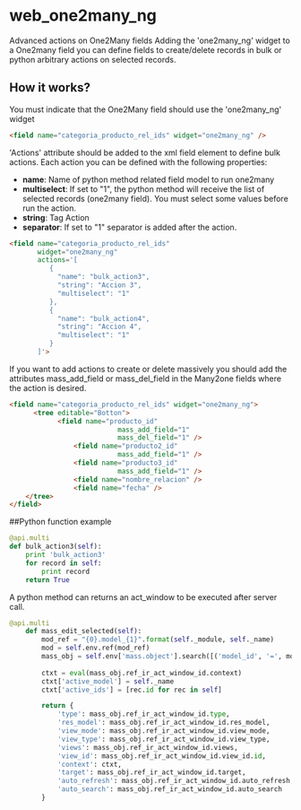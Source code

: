 # web_one2many_ng
Advanced actions on One2Many fields 
Adding the 'one2many_ng' widget to a One2many field you can define fields to create/delete records in bulk or python arbitrary actions on selected records.

## How it works?
You must indicate that the One2Many field should use the 'one2many_ng' widget
```html
<field name="categoria_producto_rel_ids" widget="one2many_ng" />
```
'Actions' attribute should be added to the xml field element to define bulk actions. Each action you can be defined with the following properties:
- **name**: Name of python method related field model to run one2many
- **multiselect**: If set to "1", the python method will receive the list of selected records (one2many field). You must select some values before run the action.
- **string**: Tag Action
- **separator**: If set to "1" separator is added after the action.

```html
<field name="categoria_producto_rel_ids" 
       widget="one2many_ng"
       actions='[
          {	
            "name": "bulk_action3", 
            "string": "Accion 3",
            "multiselect": "1"
          },
          {
            "name": "bulk_action4", 
            "string": "Accion 4",
            "multiselect": "1"
          }
       ]'>
```

If you want to add actions to create or delete massively you should add the attributes mass_add_field or mass_del_field in the Many2one fields where the action is desired.
```html
<field name="categoria_producto_rel_ids" widget="one2many_ng">
	  <tree editable="Botton">
		    <field name="producto_id" 
						   mass_add_field="1"
						   mass_del_field="1" />
				<field name="producto2_id" 
						   mass_add_field="1" />
				<field name="producto3_id" 
						   mass_add_field="1" />
				<field name="nombre_relacion" />
				<field name="fecha" />
    </tree>
</field>
```

##Python function example
```python
@api.multi
def bulk_action3(self):
    print 'bulk_action3'
    for record in self:
        print record
    return True
```

A python method can returns an act_window to be executed after server call.
```python
@api.multi
    def mass_edit_selected(self):     
        mod_ref = "{0}.model_{1}".format(self._module, self._name)
        mod = self.env.ref(mod_ref)
        mass_obj = self.env['mass.object'].search([('model_id', '=', mod.id)])        
          
        ctxt = eval(mass_obj.ref_ir_act_window_id.context)
        ctxt['active_model'] = self._name
        ctxt['active_ids'] = [rec.id for rec in self]

        return {
            'type': mass_obj.ref_ir_act_window_id.type,
            'res_model': mass_obj.ref_ir_act_window_id.res_model,
            'view_mode': mass_obj.ref_ir_act_window_id.view_mode,
            'view_type': mass_obj.ref_ir_act_window_id.view_type,
            'views': mass_obj.ref_ir_act_window_id.views,
            'view_id': mass_obj.ref_ir_act_window_id.view_id.id,  
            'context': ctxt,            
            'target': mass_obj.ref_ir_act_window_id.target,
            'auto_refresh': mass_obj.ref_ir_act_window_id.auto_refresh,
            'auto_search': mass_obj.ref_ir_act_window_id.auto_search
        }
```
